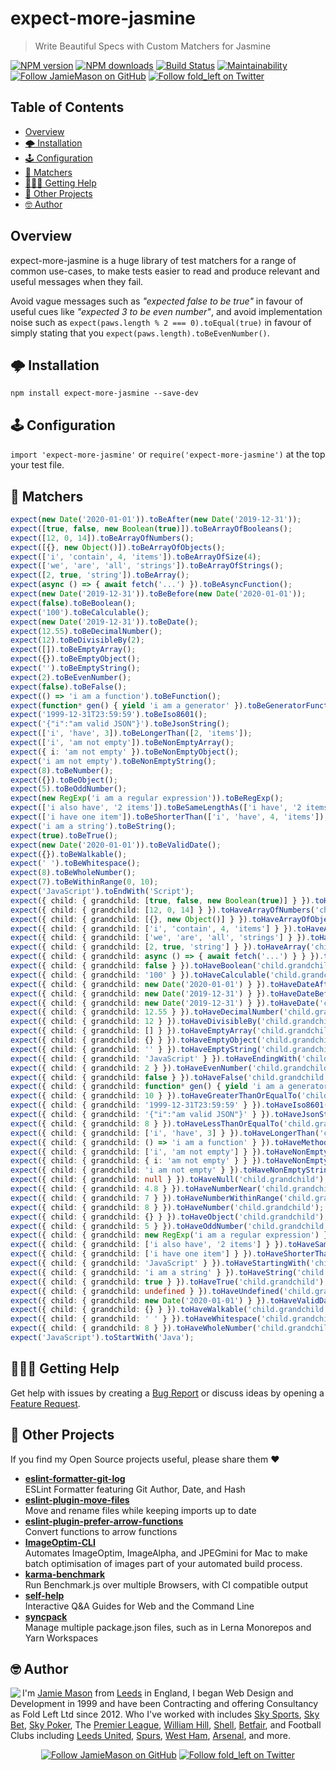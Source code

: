# expect-more-jasmine

> Write Beautiful Specs with Custom Matchers for Jasmine

[![NPM version](http://img.shields.io/npm/v/expect-more-jasmine.svg?style=flat-square)](https://www.npmjs.com/package/expect-more-jasmine)
[![NPM downloads](http://img.shields.io/npm/dm/expect-more-jasmine.svg?style=flat-square)](https://www.npmjs.com/package/expect-more-jasmine)
[![Build Status](http://img.shields.io/travis/JamieMason/expect-more/master.svg?style=flat-square)](https://travis-ci.org/JamieMason/expect-more)
[![Maintainability](https://api.codeclimate.com/v1/badges/9f4abbef97ae0d23d97e/maintainability)](https://codeclimate.com/github/JamieMason/expect-more/maintainability)
[![Follow JamieMason on GitHub](https://img.shields.io/github/followers/JamieMason.svg?style=social&label=Follow)](https://github.com/JamieMason)
[![Follow fold_left on Twitter](https://img.shields.io/twitter/follow/fold_left.svg?style=social&label=Follow)](https://twitter.com/fold_left)

## Table of Contents

- [Overview](#overview)
- [🌩 Installation](#-installation)
- [🕹 Configuration](#-configuration)
- [🔬 Matchers](#-matchers)
- [🙋🏽‍♂️ Getting Help](#%EF%B8%8F-getting-help)
- [👀 Other Projects](#-other-projects)
- [🤓 Author](#-author)

## Overview

expect-more-jasmine is a huge library of test matchers for a range of common use-cases, to make tests
easier to read and produce relevant and useful messages when they fail.

Avoid vague messages such as _"expected false to be true"_ in favour of useful cues like _"expected
3 to be even number"_, and avoid implementation noise such as
`expect(paws.length % 2 === 0).toEqual(true)` in favour of simply stating that you
`expect(paws.length).toBeEvenNumber()`.

## 🌩 Installation

```
npm install expect-more-jasmine --save-dev
```

## 🕹 Configuration

`import 'expect-more-jasmine'` or `require('expect-more-jasmine')` at the top your test file.

## 🔬 Matchers

```ts
expect(new Date('2020-01-01')).toBeAfter(new Date('2019-12-31'));
expect([true, false, new Boolean(true)]).toBeArrayOfBooleans();
expect([12, 0, 14]).toBeArrayOfNumbers();
expect([{}, new Object()]).toBeArrayOfObjects();
expect(['i', 'contain', 4, 'items']).toBeArrayOfSize(4);
expect(['we', 'are', 'all', 'strings']).toBeArrayOfStrings();
expect([2, true, 'string']).toBeArray();
expect(async () => { await fetch('...') }).toBeAsyncFunction();
expect(new Date('2019-12-31')).toBeBefore(new Date('2020-01-01'));
expect(false).toBeBoolean();
expect('100').toBeCalculable();
expect(new Date('2019-12-31')).toBeDate();
expect(12.55).toBeDecimalNumber();
expect(12).toBeDivisibleBy(2);
expect([]).toBeEmptyArray();
expect({}).toBeEmptyObject();
expect('').toBeEmptyString();
expect(2).toBeEvenNumber();
expect(false).toBeFalse();
expect(() => 'i am a function').toBeFunction();
expect(function* gen() { yield 'i am a generator' }).toBeGeneratorFunction();
expect('1999-12-31T23:59:59').toBeIso8601();
expect('{"i":"am valid JSON"}').toBeJsonString();
expect(['i', 'have', 3]).toBeLongerThan([2, 'items']);
expect(['i', 'am not empty']).toBeNonEmptyArray();
expect({ i: 'am not empty' }).toBeNonEmptyObject();
expect('i am not empty').toBeNonEmptyString();
expect(8).toBeNumber();
expect({}).toBeObject();
expect(5).toBeOddNumber();
expect(new RegExp('i am a regular expression')).toBeRegExp();
expect(['i also have', '2 items']).toBeSameLengthAs(['i have', '2 items']);
expect(['i have one item']).toBeShorterThan(['i', 'have', 4, 'items']);
expect('i am a string').toBeString();
expect(true).toBeTrue();
expect(new Date('2020-01-01')).toBeValidDate();
expect({}).toBeWalkable();
expect(' ').toBeWhitespace();
expect(8).toBeWholeNumber();
expect(7).toBeWithinRange(0, 10);
expect('JavaScript').toEndWith('Script');
expect({ child: { grandchild: [true, false, new Boolean(true)] } }).toHaveArrayOfBooleans('child.grandchild');
expect({ child: { grandchild: [12, 0, 14] } }).toHaveArrayOfNumbers('child.grandchild');
expect({ child: { grandchild: [{}, new Object()] } }).toHaveArrayOfObjects('child.grandchild');
expect({ child: { grandchild: ['i', 'contain', 4, 'items'] } }).toHaveArrayOfSize('child.grandchild', 4);
expect({ child: { grandchild: ['we', 'are', 'all', 'strings'] } }).toHaveArrayOfStrings('child.grandchild');
expect({ child: { grandchild: [2, true, 'string'] } }).toHaveArray('child.grandchild');
expect({ child: { grandchild: async () => { await fetch('...') } } }).toHaveAsyncFunction('child.grandchild');
expect({ child: { grandchild: false } }).toHaveBoolean('child.grandchild');
expect({ child: { grandchild: '100' } }).toHaveCalculable('child.grandchild');
expect({ child: { grandchild: new Date('2020-01-01') } }).toHaveDateAfter('child.grandchild', new Date('2019-12-31'));
expect({ child: { grandchild: new Date('2019-12-31') } }).toHaveDateBefore('child.grandchild', new Date('2020-01-01'));
expect({ child: { grandchild: new Date('2019-12-31') } }).toHaveDate('child.grandchild');
expect({ child: { grandchild: 12.55 } }).toHaveDecimalNumber('child.grandchild');
expect({ child: { grandchild: 12 } }).toHaveDivisibleBy('child.grandchild', 2);
expect({ child: { grandchild: [] } }).toHaveEmptyArray('child.grandchild');
expect({ child: { grandchild: {} } }).toHaveEmptyObject('child.grandchild');
expect({ child: { grandchild: '' } }).toHaveEmptyString('child.grandchild');
expect({ child: { grandchild: 'JavaScript' } }).toHaveEndingWith('child.grandchild', 'Script');
expect({ child: { grandchild: 2 } }).toHaveEvenNumber('child.grandchild');
expect({ child: { grandchild: false } }).toHaveFalse('child.grandchild');
expect({ child: { grandchild: function* gen() { yield 'i am a generator' } } }).toHaveGeneratorFunction('child.grandchild');
expect({ child: { grandchild: 10 } }).toHaveGreaterThanOrEqualTo('child.grandchild', 5);
expect({ child: { grandchild: '1999-12-31T23:59:59' } }).toHaveIso8601('child.grandchild');
expect({ child: { grandchild: '{"i":"am valid JSON"}' } }).toHaveJsonString('child.grandchild');
expect({ child: { grandchild: 8 } }).toHaveLessThanOrEqualTo('child.grandchild', 12);
expect({ child: { grandchild: ['i', 'have', 3] } }).toHaveLongerThan('child.grandchild', [2, 'items']);
expect({ child: { grandchild: () => 'i am a function' } }).toHaveMethod('child.grandchild');
expect({ child: { grandchild: ['i', 'am not empty'] } }).toHaveNonEmptyArray('child.grandchild');
expect({ child: { grandchild: { i: 'am not empty' } } }).toHaveNonEmptyObject('child.grandchild');
expect({ child: { grandchild: 'i am not empty' } }).toHaveNonEmptyString('child.grandchild');
expect({ child: { grandchild: null } }).toHaveNull('child.grandchild');
expect({ child: { grandchild: 4.8 } }).toHaveNumberNear('child.grandchild', 5, 0.5);
expect({ child: { grandchild: 7 } }).toHaveNumberWithinRange('child.grandchild', 0, 10);
expect({ child: { grandchild: 8 } }).toHaveNumber('child.grandchild');
expect({ child: { grandchild: {} } }).toHaveObject('child.grandchild');
expect({ child: { grandchild: 5 } }).toHaveOddNumber('child.grandchild');
expect({ child: { grandchild: new RegExp('i am a regular expression') } }).toHaveRegExp('child.grandchild');
expect({ child: { grandchild: ['i also have', '2 items'] } }).toHaveSameLengthAs('child.grandchild', ['i have', '2 items']);
expect({ child: { grandchild: ['i have one item'] } }).toHaveShorterThan('child.grandchild', ['i', 'have', 4, 'items']);
expect({ child: { grandchild: 'JavaScript' } }).toHaveStartingWith('child.grandchild', 'Java');
expect({ child: { grandchild: 'i am a string' } }).toHaveString('child.grandchild');
expect({ child: { grandchild: true } }).toHaveTrue('child.grandchild');
expect({ child: { grandchild: undefined } }).toHaveUndefined('child.grandchild');
expect({ child: { grandchild: new Date('2020-01-01') } }).toHaveValidDate('child.grandchild');
expect({ child: { grandchild: {} } }).toHaveWalkable('child.grandchild');
expect({ child: { grandchild: ' ' } }).toHaveWhitespace('child.grandchild');
expect({ child: { grandchild: 8 } }).toHaveWholeNumber('child.grandchild');
expect('JavaScript').toStartWith('Java');
```

## 🙋🏽‍♂️ Getting Help

Get help with issues by creating a [Bug Report] or discuss ideas by opening a [Feature Request].

[bug report]: https://github.com/JamieMason/expect-more/issues/new?template=bug_report.md
[feature request]: https://github.com/JamieMason/expect-more/issues/new?template=feature_request.md

## 👀 Other Projects

If you find my Open Source projects useful, please share them ❤️

- [**eslint-formatter-git-log**](https://github.com/JamieMason/eslint-formatter-git-log)<br>ESLint
  Formatter featuring Git Author, Date, and Hash
- [**eslint-plugin-move-files**](https://github.com/JamieMason/eslint-plugin-move-files)<br>Move and
  rename files while keeping imports up to date
- [**eslint-plugin-prefer-arrow-functions**](https://github.com/JamieMason/eslint-plugin-prefer-arrow-functions)<br>Convert
  functions to arrow functions
- [**ImageOptim-CLI**](https://github.com/JamieMason/ImageOptim-CLI)<br>Automates ImageOptim,
  ImageAlpha, and JPEGmini for Mac to make batch optimisation of images part of your automated build
  process.
- [**karma-benchmark**](https://github.com/JamieMason/karma-benchmark)<br>Run Benchmark.js over
  multiple Browsers, with CI compatible output
- [**self-help**](https://github.com/JamieMason/self-help#readme)<br>Interactive Q&A Guides for Web
  and the Command Line
- [**syncpack**](https://github.com/JamieMason/syncpack#readme)<br>Manage multiple package.json
  files, such as in Lerna Monorepos and Yarn Workspaces

## 🤓 Author

<img src="https://www.gravatar.com/avatar/acdf106ce071806278438d8c354adec8?s=100" align="left">

I'm [Jamie Mason] from [Leeds] in England, I began Web Design and Development in 1999 and have been
Contracting and offering Consultancy as Fold Left Ltd since 2012. Who I've worked with includes [Sky
Sports], [Sky Bet], [Sky Poker], The [Premier League], [William Hill], [Shell], [Betfair], and
Football Clubs including [Leeds United], [Spurs], [West Ham], [Arsenal], and more.

<div align="center">

[![Follow JamieMason on GitHub][github badge]][github]
[![Follow fold_left on Twitter][twitter badge]][twitter]

</div>

<!-- images -->

[github badge]: https://img.shields.io/github/followers/JamieMason.svg?style=social&label=Follow
[twitter badge]: https://img.shields.io/twitter/follow/fold_left.svg?style=social&label=Follow

<!-- links -->

[arsenal]: https://www.arsenal.com
[betfair]: https://www.betfair.com
[github]: https://github.com/JamieMason
[jamie mason]: https://www.linkedin.com/in/jamiemasonleeds
[leeds united]: https://www.leedsunited.com/
[leeds]: https://www.instagram.com/visitleeds
[premier league]: https://www.premierleague.com
[shell]: https://www.shell.com
[sky bet]: https://www.skybet.com
[sky poker]: https://www.skypoker.com
[sky sports]: https://www.skysports.com
[spurs]: https://www.tottenhamhotspur.com
[twitter]: https://twitter.com/fold_left
[west ham]: https://www.whufc.com
[william hill]: https://www.williamhill.com
[jest-config]: https://jestjs.io/docs/en/configuration
[jest]: https://jestjs.io
[setup-files-after-env]: https://jestjs.io/docs/en/configuration#setupfilesafterenv-array

